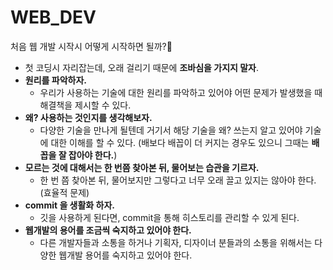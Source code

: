 # WEB_DEV

처음 웹 개발 시작시 어떻게 시작하면 될까?🧐

- 첫 코딩시 자리잡는데, 오래 걸리기 때문에 **조바심을 가지지 말자**.
- **원리를 파악하자.**
  - 우리가 사용하는 기술에 대한 원리를 파악하고 있어야 어떤 문제가 발생했을 때 해결책을 제시할 수 있다.
- **왜? 사용하는 것인지를 생각해보자.**
  - 다양한 기술을 만나게 될텐데 거기서 해당 기술을 왜? 쓰는지 알고 있어야 기술에 대한 이해를 할 수 있다. (배보다 배꼽이 더 커지는 경우도 있으니 그때는 **배꼽을 잘 잡아야 한다.**)
- **모르는 것에 대해서는 한 번쯤 찾아본 뒤, 물어보는 습관을 기르자.**
  - 한 번 쯤 찾아본 뒤, 물어보지만 그렇다고 너무 오래 끌고 있지는 않아야 한다. (효율적 문제)
- **commit 을 생활화 하자.**
  - 깃을 사용하게 된다면, commit을 통해 히스토리를 관리할 수 있게 된다.
- **웹개발의 용어를 조금씩 숙지하고 있어야 한다.**
  - 다른 개발자들과 소통을 하거나 기획자, 디자이너 분들과의 소통을 위해서는 다양한 웹개발 용어를 숙지하고 있어야 한다.
